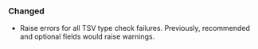 <!--
A new scriv changelog fragment.

Uncomment the section that is right (remove the HTML comment wrapper).
For top level release notes, leave all the headers commented out.
-->
<!--
### Added

- A bullet item for the Added category.

-->
### Changed

- Raise errors for all TSV type check failures.
  Previously, recommended and optional fields would raise warnings.

<!--
### Fixed

- A bullet item for the Fixed category.

-->
<!--
### Deprecated

- A bullet item for the Deprecated category.

-->
<!--
### Removed

- A bullet item for the Removed category.

-->
<!--
### Security

- A bullet item for the Security category.

-->
<!--
### Infrastructure

- A bullet item for the Infrastructure category.

-->
